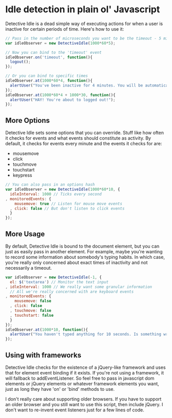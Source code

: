 # Idle detection in plain ol' Javascript

Detective Idle is a dead simple way of executing actions for when a user is inactive for certain periods of time. Here's how to use it:


```javascript
// Pass in the number of microseconds you want to be the timeout - 5 min
var idleObserver = new DetectiveIdle(1000*60*5);

// Now you can bind to the 'timeout' event
idleObserver.on('timeout', function(){
  logout();
});

// Or you can bind to specific times
idleObserver.at(1000*60*4, function(){
  alertUser("You've been inactive for 4 minutes. You will be automatically logged in one minute");
});
idleObserver.at(1000*60*4 + 1000*30, function(){
  alertUser("HAY! You're about to logged out!");
});
```

## More Options

Detective Idle sets some options that you can override. Stuff like how often it checks for events and what events should constitute as activity. By default, it checks for events every minute and the events it checks for are:

* mousemove
* click
* touchmove
* touchstart
* keypress


```javascript
// You can also pass in an options hash
var idleObserver = new DetectiveIdle(1000*60*10, {
  idleInterval: 1000 // Ticks every second
, monitoredEvents: {
    mousemove: true // Listen for mouse move events
  , click: false // But don't listen to click events
  }
});
```

## More Usage

By default, Detective Idle is bound to the document element, but you can just as easily pass in another element. For example, maybe you're wanting to record some information about somebody's typing habits. In which case, you're really only concerned about exact times of inactivity and not necessarily a timeout.

```javascript
var idleObserver = new DetectiveIdle(-1, {
  el: $('textarea') // Monitor the text input
, idleInterval: 1000 // We really want some granular information
  // All we're really concerned with are keyboard events
, monitoredEvents: {
    mousemove: false
  , click: false
  , touchmove: false
  , touchstart: false
  }
});
idleObserver.at(1000*10, function(){
  alertUser("You haven't typed anything for 10 seconds. Is something wrong?");
});
```

## Using with frameworks

Detective Idle checks for the existence of a jQuery-like framework and uses that for element event binding if it exists. If you're not using a framework, it will fallback to addEventListener. So feel free to pass in javascript dom elements or jQuery elements or whatever framework elements you want, just as long they have 'on' or 'bind' methods to use.

I don't really care about supporting older browsers. If you have to support an older browser and you still want to use this script, then include jQuery. I don't want to re-invent event listeners just for a few lines of code.